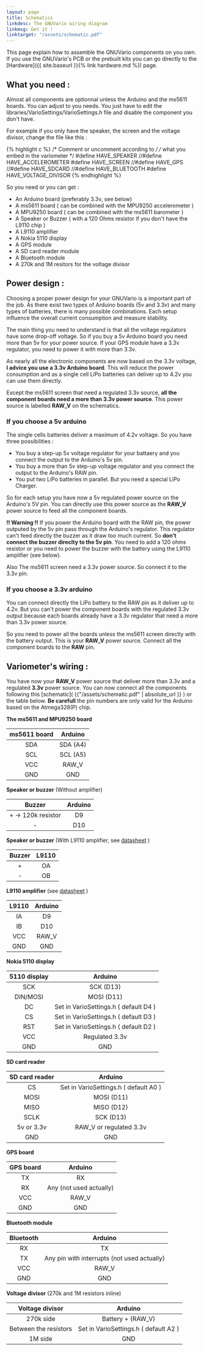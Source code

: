 ```yaml
---
layout: page
title: Schematics
linkdesc: The GNUVario wiring diagram
linkmsg: Get it !
linktarget: "/assets/schematic.pdf"
---
```


This page explain how to assemble the GNUVario components on you own. If you use the GNUVario's PCB or the prebuilt kits you can go directly to the [Hardware]({{ site.baseurl }}{% link hardware.md %}) page.

What you need :
--------------

Almost all components are optionnal unless the Arduino and the ms5611 boards. You can adjust to you needs. You just have to edit the libraries/VarioSettings/VarioSettings.h file and disable the component you don't have.

For example if you only have the speaker, the screen and the voltage divisor, change the file like this :

{% highlight c %}
/* Comment or uncomment according to  */
/* what you embed in the variometer   */ 
#define HAVE_SPEAKER
//#define HAVE_ACCELEROMETER
#define HAVE_SCREEN
//#define HAVE_GPS
//#define HAVE_SDCARD
//#define HAVE_BLUETOOTH
#define HAVE_VOLTAGE_DIVISOR
{% endhighlight %}


So you need or you can get :
* An Arduino board (preferably 3.3v, see below)
* A ms5611 board ( can be combined with the MPU9250 accelerometer )
* A MPU9250 board ( can be combined with the ms5611 barometer )
* A Speaker or Buzzer ( with a 120 Ohms resistor if you don't have the L9110 chip ) 
* A L9110 amplifier
* A Nokia 5110 display
* A GPS module
* A SD card reader module
* A Bluetooth module
* A 270k and 1M resitors for the voltage divisor


Power design :
-------------

Choosing a proper power design for your GNUVario is a important part of the job. As there exist two types of Arduino boards (5v and 3.3v) and many types of batteries, there is many possible combinations. Each setup influence the overall current consumption and measure stability.

The main thing you need to understand is that all the voltage regulators have some drop-off voltage. So if you buy a 5v Arduino board you need more than 5v for your power source. If your GPS module have a 3.3v regulator, you need to power it with more than 3.3v.

As nearly all the electronic components are now based on the 3.3v voltage, **I advice you use a 3.3v Arduino board**. This will reduce the power consumption and as a single cell LiPo batteries can deliver up to 4.2v you can use them directly.

Except the ms5611 screen that need a regulated 3.3v source, **all the component boards need a more than 3.3v power source**. This power source is labelled **RAW_V** on the schematics.


### If you choose a 5v arduino

The single cells batteries deliver a maximum of 4.2v voltage. So you have three possibilities :
* You buy a step-up 5v voltage regulator for your battaery and you connect the output to the Arduino's 5v pin.
* You buy a more than 5v step-up voltage regulator and you connect the output to the Arduino's RAW pin.
* You put two LiPo batteries in parallel. But you need a special LiPo Charger.

So for each setup you have now a 5v regulated power source on the Arduino's 5V pin. You can directly use this power source as the **RAW_V** power source to feed all the component boards.

**!! Warning !!** If you power the Arduino board with the RAW pin, the power outputed by the 5v pin pass through the Arduino's regulator. This regulator can't feed directly the buzzer as it draw too much current. So **don't connect the buzzer direclty to the 5v pin**. You need to add a 120 ohms resistor or you need to power the buzzer with the battery using the L9110 amplifier (see below).


Also The ms5611 screen need a 3.3v power source. So connect it to the 3.3v pin.


### If you choose a 3.3v arduino

You can connect directly the LiPo battery to the RAW pin as it deliver up to 4.2v. But you can't power the component boards with the regulated 3.3v output because each boards already have a 3.3v regulator that need a more than 3.3v power source.

So you need to power all the boards unless the ms5611 screen directly with the battery output. This is your **RAW_V** power source. Connect all the component boards to the **RAW** pin.


Variometer's wiring :
---------------------

You have now your **RAW_V** power source that deliver more than 3.3v and a regulated **3.3v** power source. You can now connect all the components following this [schematic]( {{"/assets/schematic.pdf" | absolute_url }} ) or the table below. **Be carefull** the pin numbers are only valid for the Arduino based on the Atmega328(P) chip. 


**The ms5611 and MPU9250 board**

|    ms5611 board  |     Arduino    |  
| :--------------: | :------------: |
|       SDA        |     SDA (A4)   |
|       SCL        |     SCL (A5)   |
|       VCC        |       RAW_V    |
|       GND        |       GND      |

**Speaker or buzzer** (Without amplifier)

|     Buzzer           |     Arduino    |  
| :------------------: | :------------: |
|  + -> 120k resistor  |       D9       |
|       -              |       D10      |

**Speaker or buzzer** (With L9110 amplifier, see [datasheet](https://www.elecrow.com/download/datasheet-l9110.pdf) )

|      Buzzer      |      L9110     |  
| :--------------: | :------------: |
|        +         |       OA       |
|        -         |       OB       |

**L9110 amplifier** (see [datasheet](https://www.elecrow.com/download/datasheet-l9110.pdf) )

|      L9110       |      Arduino   |  
| :--------------: | :------------: |
|        IA        |       D9       |
|        IB        |       D10      |
|        VCC       |       RAW_V    |
|        GND       |       GND      |


**Nokia 5110 display**

|    5110 display  |     Arduino                           |  
| :--------------: | :-----------------------------------: |
|       SCK        |    SCK (D13)                          |
|     DIN/MOSI     |    MOSI (D11)                         |
|       DC         | Set in VarioSettings.h ( default D4 ) |
|       CS         | Set in VarioSettings.h ( default D3 ) |
|       RST        | Set in VarioSettings.h ( default D2 ) |
|       VCC        |    Regulated 3.3v                     |
|       GND        |      GND                              |

**SD card reader**

|    SD card reader  |     Arduino                               |  
| :----------------: | :---------------------------------------: |
|       CS           |  Set in VarioSettings.h ( default A0 )    |
|       MOSI         |      MOSI (D11)                           |
|       MISO         |      MISO (D12)                           |
|       SCLK         |      SCK (D13)                            |
|     5v or 3.3v     |    RAW_V or regulated 3.3v                |
|       GND          |         GND                               |

**GPS board**

|    GPS board     |     Arduino                  |  
| :--------------: | :--------------------------: |
|       TX         |        RX                    |
|       RX         |    Any (not used actually)   |
|       VCC        |       RAW_V                  |
|       GND        |       GND                    |

**Bluetooth module**

|    Bluetooth     |     Arduino                                     |  
| :--------------: | :---------------------------------------------: |
|       RX         |       TX                                        |
|       TX         |     Any pin with interrupts (not used actually) |
|       VCC        |       RAW_V                                     |
|       GND        |       GND                                       |

**Voltage divisor** (270k and 1M resistors inline)

|    Voltage divisor           |     Arduino                           |  
| :--------------------------: | :-----------------------------------: |
|       270k side              |       Battery + (RAW_V)               |
|       Between the resistors  | Set in VarioSettings.h ( default A2 ) |
|       1M side                |       GND                             |
                      

















 

